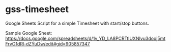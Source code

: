 # gss-timesheet
Google Sheets Script for a simple Timesheet with start/stop buttons.

Sample Google Sheet: https://docs.google.com/spreadsheets/d/1v_YD_LA8PCRTtlUXNIvu3dooj5mtFrvO1dRl-dZYuDw/edit#gid=905857347
